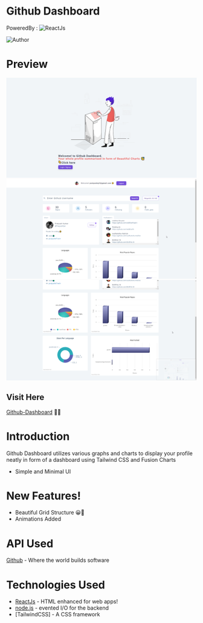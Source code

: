 # Github Dashboard
PoweredBy :
![ReactJs](https://user-images.githubusercontent.com/56060354/97405855-53c40280-191e-11eb-8fe5-8d7878b0b280.png)

![Author](https://img.shields.io/badge/author-Pratyush%20Kumar-lightgrey.svg?colorB=9900cc&style=flat-square)

# Preview
![Github-Dashboard-1](https://github.com/PratyushK7/Resources/blob/main/chrome_B8uE6sOSyr.png)
![Github-Dashboard-2](https://github.com/PratyushK7/Resources/blob/main/chrome_18WjlyrJzc.png)
![Github-Dashboard-3](https://github.com/PratyushK7/Resources/blob/main/chrome_k2Sg8ptQzp.png)

## Visit Here
[Github-Dashboard](https://beautiful-github-dashboard.vercel.app/) 🤞👏

# Introduction
Github Dashboard utilizes various graphs and charts to display your profile neatly in form of a dashboard using Tailwind CSS and Fusion Charts

  - Simple and Minimal UI

# New Features!
 
  - Beautiful Grid Structure 😀👋
  - Animations Added
 
 # API Used
 [Github] - Where the world builds software

# Technologies Used

* [ReactJs] - HTML enhanced for web apps!
* [node.js] - evented I/O for the backend
* [TailwindCSS] - A CSS framework

 [git-repo-url]: https://github.com/PratyushK7/Beautiful-Github-Dashboard
 [Tailwind CSS]: https://tailwindcss.com/
 [node.js]: http://nodejs.org/
 [ReactJs]: http://reactjs.org/
 [Github]: https://github.com/

